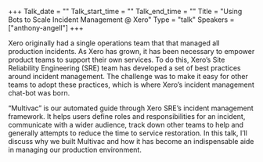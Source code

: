 +++
Talk_date = ""
Talk_start_time = ""
Talk_end_time = ""
Title = "Using Bots to Scale Incident Management @ Xero"
Type = "talk"
Speakers = ["anthony-angell"]
+++

Xero originally had a single operations team that that managed all production incidents. As Xero has grown, it has been necessary to empower product teams to support their own services. To do this, Xero’s Site Reliability Engineering (SRE) team has developed a set of best practices around incident management. The challenge was to make it easy for other teams to adopt these practices, which is where Xero’s incident management chat-bot was born.

“Multivac” is our automated guide through Xero SRE’s incident management framework. It helps users define roles and responsibilities for an incident, communicate with a wider audience, track down other teams to help and generally attempts to reduce the time to service restoration. In this talk, I’ll discuss why we built Multivac and how it has become an indispensable aide in managing our production environment.
